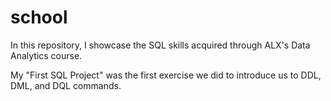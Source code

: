 # school

In this repository, I showcase the SQL skills acquired through ALX's Data Analytics course.

My "First SQL Project" was the first exercise we did to introduce us to DDL, DML, and DQL commands.
